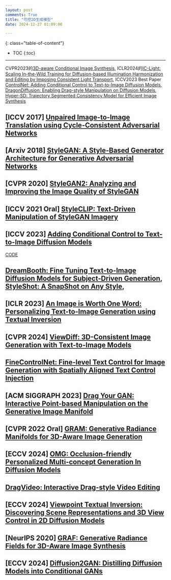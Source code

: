 ```yaml
---
layout: post
comments: True
title: "可控2D生成模型"
date: 2024-12-27 01:09:00

---
```


<!--more-->

{: class="table-of-content"}
* TOC
{:toc}

---

CVPR2023的[3D-aware Conditional Image Synthesis](https://www.cs.cmu.edu/~pix2pix3D/), ICLR2024的[IC-Light: Scaling In-the-Wild Training for Diffusion-based Illumination Harmonization and Editing by Imposing Consistent Light Transport](https://openreview.net/forum?id=u1cQYxRI1H), ICCV2023 Best Paper [ControlNet: Adding Conditional Control to Text-to-Image Diffusion Models](https://github.com/lllyasviel/ControlNet), [DragonDiffusion: Enabling Drag-style Manipulation on Diffusion Models](https://mc-e.github.io/project/DragonDiffusion/), [Hyper-SD: Trajectory Segmented Consistency Model for Efficient Image Synthesis](https://hyper-sd.github.io/)

## \[**ICCV 2017**\] [Unpaired Image-to-Image Translation using Cycle-Consistent Adversarial Networks](https://junyanz.github.io/CycleGAN/)

## \[**Arxiv 2018**\] [StyleGAN: A Style-Based Generator Architecture for Generative Adversarial Networks](https://github.com/NVlabs/stylegan)

## \[**CVPR 2020**\] [StyleGAN2: Analyzing and Improving the Image Quality of StyleGAN](https://github.com/NVlabs/stylegan2)

## \[**ICCV 2021 Oral**\] [StyleCLIP: Text-Driven Manipulation of StyleGAN Imagery](https://github.com/orpatashnik/StyleCLIP)

## \[**ICCV 2023**\] [Adding Conditional Control to Text-to-Image Diffusion Models](https://github.com/lllyasviel/ControlNet)

[CODE](https://github.com/lllyasviel/ControlNet)


## [DreamBooth: Fine Tuning Text-to-Image Diffusion Models for Subject-Driven Generation](https://dreambooth.github.io/), [StyleShot: A SnapShot on Any Style](https://styleshot.github.io/), 


## \[**ICLR 2023**\] [An Image is Worth One Word: Personalizing Text-to-Image Generation using Textual Inversion](https://textual-inversion.github.io/)

## \[**CVPR 2024**\] [ViewDiff: 3D-Consistent Image Generation with Text-to-Image Models](https://lukashoel.github.io/ViewDiff/)

## [FineControlNet: Fine-level Text Control for Image Generation with Spatially Aligned Text Control Injection](https://samsunglabs.github.io/FineControlNet-project-page/)

## \[**ACM SIGGRAPH 2023**\] [Drag Your GAN: Interactive Point-based Manipulation on the Generative Image Manifold](https://vcai.mpi-inf.mpg.de/projects/DragGAN/)

## \[**CVPR 2022 Oral**\] [GRAM: Generative Radiance Manifolds for 3D-Aware Image Generation](https://yudeng.github.io/GRAM/)

## \[**ECCV 2024**\] [OMG: Occlusion-friendly Personalized Multi-concept Generation In Diffusion Models](https://kongzhecn.github.io/omg-project/)

## [DragVideo: Interactive Drag-style Video Editing](https://dragvideo.github.io/)

## \[**ECCV 2024**\] [Viewpoint Textual Inversion: Discovering Scene Representations and 3D View Control in 2D Diffusion Models](https://jmhb0.github.io/view_neti/)

## \[**NeurIPS 2020**\] [GRAF: Generative Radiance Fields for 3D-Aware Image Synthesis](https://github.com/autonomousvision/graf)

## \[**ECCV 2024**\] [Diffusion2GAN: Distilling Diffusion Models into Conditional GANs](https://mingukkang.github.io/Diffusion2GAN/)
